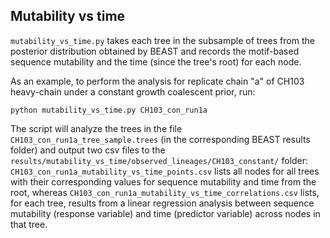 ## Mutability vs time ##

```mutability_vs_time.py``` takes each tree in the subsample of trees from the posterior distribution obtained by BEAST and records the motif-based sequence mutability and the time (since the tree's root) for each node.

As an example, to perform the analysis for replicate chain "a" of CH103 heavy-chain under a constant growth coalescent prior, run:

```python mutability_vs_time.py CH103_con_run1a```

The script will analyze the trees in the file ```CH103_con_run1a_tree_sample.trees``` (in the corresponding BEAST results folder) and output two csv files to the ```results/mutability_vs_time/observed_lineages/CH103_constant/``` folder: ```CH103_con_run1a_mutability_vs_time_points.csv``` lists all nodes for all trees with their corresponding values for sequence mutability and time from the root, whereas ```CH103_con_run1a_mutability_vs_time_correlations.csv``` lists, for each tree, results from a linear regression analysis between sequence mutability (response variable) and time (predictor variable) across nodes in that tree.
